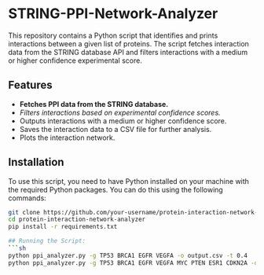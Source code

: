 # STRING-PPI-Network-Analyzer




This repository contains a Python script that identifies and prints interactions between a given list of proteins. The script fetches interaction data from the STRING database API and filters interactions with a medium or higher confidence experimental score.

## Features

- **Fetches PPI data from the STRING database.**
- *Filters interactions based on experimental confidence scores.*
- Outputs interactions with a medium or higher confidence score.
- Saves the interaction data to a CSV file for further analysis.
- Plots the interaction network.

## Installation

To use this script, you need to have Python installed on your machine with the required Python packages. 
You can do this using the following commands:

```sh
git clone https://github.com/your-username/protein-interaction-network-analyzer.git
cd protein-interaction-network-analyzer
pip install -r requirements.txt

## Running the Script:
```sh
python ppi_analyzer.py -g TP53 BRCA1 EGFR VEGFA -o output.csv -t 0.4
python ppi_analyzer.py -g TP53 BRCA1 EGFR VEGFA MYC PTEN ESR1 CDKN2A -o output_4.csv -t 0.4


